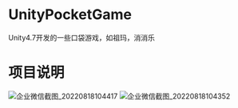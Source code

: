# UnityPocketGame
Unity4.7开发的一些口袋游戏，如祖玛，消消乐

# 项目说明

![企业微信截图_20220818104417](https://user-images.githubusercontent.com/11438971/185281536-8d6bff77-9f66-48ff-a105-56921bfef39a.png)
![企业微信截图_20220818104352](https://user-images.githubusercontent.com/11438971/185281547-0ae74ad2-c47e-4d18-bd2c-6232ad680b49.png)
